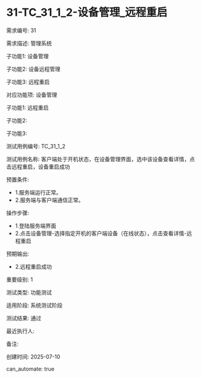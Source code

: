 # 31-TC_31_1_2-设备管理_远程重启

需求编号: 31

需求描述: 管理系统

子功能1: 设备管理

子功能2: 设备远程管理

子功能3: 远程重启


对应功能项: 设备管理

子功能1: 远程重启

子功能2: 

子功能3: 


测试用例编号: TC_31_1_2

测试用例名称: 客户端处于开机状态，在设备管理界面，选中该设备查看详情，点击远程重启，设备重启成功

预置条件:
- 1.服务端运行正常。
- 2.服务端与客户端通信正常。

操作步骤:
- 1.登陆服务端界面
- 2.点击设备管理-选择指定开机的客户端设备（在线状态），点击查看详情-远程重启

预期输出:
- 2.远程重启成功

重要级别: 1

测试类型: 功能测试

适用阶段: 系统测试阶段

测试结果: 通过

最近执行人: 

备注: 

创建时间: 2025-07-10

can_automate: true
